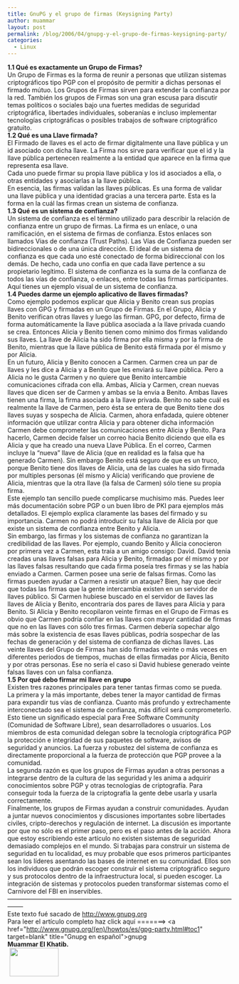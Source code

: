 ```yaml
---
title: GnuPG y el grupo de firmas (Keysigning Party)
author: muammar
layout: post
permalink: /blog/2006/04/gnupg-y-el-grupo-de-firmas-keysigning-party/
categories:
  - Linux
---
```

**1.1 Qué es exactamente un Grupo de Firmas?**  
Un Grupo de Firmas es la forma de reunir a personas que utilizan sistemas criptográficos tipo PGP con el propósito de permitir a dichas personas el firmado mútuo. Los Grupos de Firmas sirven para extender la confianza por la red. También los grupos de Firmas son una gran escusa para discutir temas políticos o sociales bajo una fuertes medidas de seguridad criptográfica, libertades individuales, soberanías e incluso implementar tecnologías criptográficas o posibles trabajos de software criptográfico gratuito.  
**1.2 Qué es una Llave firmada?**  
El Firmado de llaves es el acto de firmar digitalmente una llave pública y un id asociado con dicha llave. La Firma nos sirve para verificar que el id y la llave pública pertenecen realmente a la entidad que aparece en la firma que representa esa llave.  
Cada uno puede firmar su propia llave pública y los id asociados a ella, o otras entidades y asociarlas a la llave pública.  
En esencia, las firmas validan las llaves públicas. Es una forma de validar una llave pública y una identidad gracias a una tercera parte. Esta es la forma en la cuál las firmas crean un sistema de confianza.  
**1.3 Qué es un sistema de confianza?**  
Un sistema de confianza es el término utilizado para describir la relación de confianza entre un grupo de firmas. La firma es un enlace, o una ramificación, en el sistema de firmas de confianza. Estos enlaces son llamados Vias de confianza (Trust Paths). Las Vías de Confianza pueden ser bidireccionales o de una única dirección. El ideal de un sistema de confianza es que cada uno esté conectado de forma bidireccional con los demás. De hecho, cada uno confia en que cada llave pertence a su propietario legítimo. El sistema de confianza es la suma de la confianza de todos las vías de confianza, o enlaces, entre todas las firmas participantes. Aquí tienes un ejemplo visual de un sistema de confianza.  
**1.4 Puedes darme un ejemplo aplicativo de llaves firmadas?**  
Como ejemplo podemos explicar que Alicia y Benito crean sus propias llaves con GPG y firmadas en un Grupo de Firmas. En el Grupo, Alicia y Benito verifican otras llaves y luego las firman. GPG, por defecto, firma de forma automáticamente la llave pública asociada a la llave privada cuando se crea. Entonces Alicia y Benito tienen como mínimo dos firmas validando sus llaves. La llave de Alicia ha sido firma por ella misma y por la firma de Benito, mientras que la llave pública de Benito está firmada por él mismo y por Alicia.  
En un futuro, Alicia y Benito conocen a Carmen. Carmen crea un par de llaves y les dice a Alicia y a Benito que les enviará su llave pública. Pero a Alicia no le gusta Carmen y no quiere que Benito intercambie comunicaciones cifrada con ella. Ambas, Alicia y Carmen, crean nuevas llaves que dicen ser de Carmen y ambas se la envia a Benito. Ambas llaves tienen una firma, la firma asociada a la llave privada. Benito no sabe cuál es realmente la llave de Carmen, pero ésta se entera de que Benito tiene dos llaves suyas y sospecha de Alicia. Carmen, ahora enfadada, quiere obtener información que utilizar contra Alicia y para obtener dicha información Carmen debe comprometer las comunicaciones entre Alicia y Benito. Para hacerlo, Carmen decide falser un correo hacia Benito diciendo que ella es Alicia y que ha creado una nueva Llave Pública. En el correo, Carmen incluye la &#8220;nueva&#8221; llave de Alicia (que en realidad es la falsa que ha generado Carmen). Sin embargo Benito está seguro de que es un truco, porque Benito tiene dos llaves de Alicia, una de las cuales ha sido firmada por multiples personas (él mismo y Alicia) verificando que proviene de Alicia, mientras que la otra llave (la falsa de Carmen) sólo tiene su propia firma.  
Este ejemplo tan sencillo puede complicarse muchisimo más. Puedes leer más documentación sobre PGP o un buen libro de PKI para ejemplos más detallados. El ejemplo explica claramente las bases del firmado y su importancia. Carmen no podrá introducir su falsa llave de Alicia por que existe un sistema de confianza entre Benito y Alicia.  
Sin embargo, las firmas y los sistemas de confianza no garantizan la credibilidad de las llaves. Por ejemplo, cuando Benito y Alicia conocieron por primera vez a Carmen, esta traía a un amigo consigo: David. David tenia creadas unas llaves falsas para Alicia y Benito, firmadas por él mismo y por las llaves falsas resultando que cada firma poseía tres firmas y se las había enviado a Carmen. Carmen posee una serie de falsas firmas. Como las firmas pueden ayudar a Carmen a resistir un ataque? Bien, hay que decir que todas las firmas que la gente intercambia existen en un servidor de llaves público. Si Carmen hubiese buscado en el servidor de llaves las llaves de Alicia y Benito, encontraría dos pares de llaves para Alicia y para Benito. Si Alicia y Benito recopilaron veinte firmas en el Grupo de Firmas es obvio que Carmen podría confiar en las llaves con mayor cantidad de firmas que no en las llaves con sólo tres firmas. Carmen debería sopechar algo más sobre la existencia de esas llaves públicas, podría sospechar de las fechas de generación y del sistema de confianza de dichas llaves. Las veinte llaves del Grupo de Firmas han sido firmadas veinte o más veces en diferentes periodos de tiempos, muchas de ellas firmadas por Alicia, Benito y por otras personas. Ese no sería el caso si David hubiese generado veinte falsas llaves con un falsa confianza.  
**1.5 Por qué debo firmar mi llave en grupo**  
Existen tres razones principales para tener tantas firmas como se pueda.  
La primera y la más importante, debes tener la mayor cantidad de firmas para expandir tus vías de confianza. Cuanto más profundo y extrechamente interconectado sea el sistema de confianza, más difícil será comprometerlo. Esto tiene un significado especial para Free Software Community (Comunidad de Software Libre), sean desarrolladores o usuarios. Los miembros de esta comunidad delegan sobre la tecnología criptográfica PGP la protección e integridad de sus paquetes de software, avisos de seguridad y anuncios. La fuerza y robustez del sistema de confianza es directamente proporcional a la fuerza de protección que PGP provee a la comunidad.  
La segunda razón es que los grupos de Firmas ayudan a otras personas a integrarse dentro de la cultura de las seguridad y les anima a adquirir conocimientos sobre PGP y otras tecnologias de criptografía. Para conseguir toda la fuerza de la criptografía la gente debe usarla y usarla correctamente.  
Finalmente, los grupos de Firmas ayudan a construir comunidades. Ayudan a juntar nuevos conocimientos y discusiones importantes sobre libertades civiles, cripto-derechos y regulación de internet. La discusión es importante por que no sólo es el primer paso, pero es el paso antes de la acción. Ahora que estoy escribiendo este artículo no existen sistemas de seguridad demasiado complejos en el mundo. Si trabajas para construir un sistema de seguridad en tu localidad, es muy probable que esos primeros participantes sean los líderes asentando las bases de internet en su comunidad. Ellos son los individuos que podrán escoger construir el sistema criptográfico seguro y sus protocolos dentro de la infraestructura local, si pueden escoger. La integración de sistemas y protocolos pueden transformar sistemas como el Carnivore del FBI en inservibles.  
&#8212;&#8212;&#8212;&#8212;&#8212;&#8212;&#8212;&#8212;&#8212;&#8212;&#8212;&#8212;&#8212;&#8212;&#8212;&#8212;&#8212;&#8212;&#8212;&#8212;&#8212;&#8212;&#8212;&#8212;&#8212;&#8212;&#8212;&#8212;&#8212;&#8212;&#8212;&#8212;&#8212;&#8212;&#8212;&#8212;&#8212;&#8212;&#8211;  
Este texto fué sacado de http://www.gnupg.org  
Para leer el artículo completo haz click aquí =======> <a href="http://www.gnupg.org/(en)/howtos/es/gpg-party.html#toc1" target=blank" title="Gnupg en español">gnupg</a>  
**Muammar El Khatib.**  
<img width='110' height='64' style="float: left; border: 0px; padding-left: 5px; padding-right: 5px;" src="/uploads/pics/403107.serendipityThumb.png" alt="" />